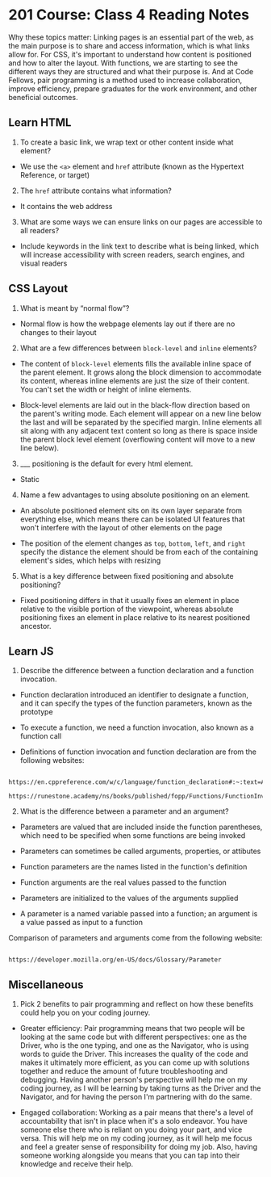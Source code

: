 # 201 Course: Class 4 Reading Notes

Why these topics matter: Linking pages is an essential part of the web, as the main purpose is to share and access information, which is what links allow for. For CSS, it's important to understand how content is positioned and how to alter the layout. With functions, we are starting to see the different ways they are structured and what their purpose is. And at Code Fellows, pair programming is a method used to increase collaboration, improve efficiency, prepare graduates for the work environment, and other beneficial outcomes.

## **Learn HTML**

1. To create a basic link, we wrap text or other content inside what element?

- We use the `<a>` element and `href` attribute (known as the Hypertext Reference, or target)

2. The `href` attribute contains what information?

- It contains the web address

3. What are some ways we can ensure links on our pages are accessible to all readers?

- Include keywords in the link text to describe what is being linked, which will increase accessibility with screen readers, search engines, and visual readers

## **CSS Layout**

1. What is meant by “normal flow”?

- Normal flow is how the webpage elements lay out if there are no changes to their layout

2. What are a few differences between `block-level` and `inline` elements?

- The content of `block-level` elements fills the available inline space of the parent element. It grows along the block dimension to accommodate its content, whereas inline elements are just the size of their content. You can't set the width or height of inline elements.

- Block-level elements are laid out in the black-flow direction based on the parent's writing mode. Each element will appear on a new line below the last and will be separated by the specified margin. Inline elements all sit along with any adjacent text content so long as there is space inside the parent block level element (overflowing content will move to a new line below).

3. ___ positioning is the default for every html element.

- Static

4. Name a few advantages to using absolute positioning on an element.

- An absolute positioned element sits on its own layer separate from everything else, which means there can be isolated UI features that won't interfere with the layout of other elements on the page

- The position of the element changes as `top`, `bottom`, `left`, and `right` specify the distance the element should be from each of the containing element's sides, which helps with resizing

5. What is a key difference between fixed positioning and absolute positioning?

- Fixed positioning differs in that it usually fixes an element in place relative to the visible portion of the viewpoint, whereas absolute positioning fixes an element in place relative to its nearest positioned ancestor.

## **Learn JS**

1. Describe the difference between a function declaration and a function invocation.

- Function declaration introduced an identifier to designate a function, and it can specify the types of the function parameters, known as the prototype 

- To execute a function, we need a function invocation, also known as a function call

- Definitions of function invocation and function declaration are from the following websites:

```

https://en.cppreference.com/w/c/language/function_declaration#:~:text=A%20function%20declaration%20introduces%20an,as%20well%20as%20file%20scope.

https://runestone.academy/ns/books/published/fopp/Functions/FunctionInvocation.html#:~:text=Defining%20a%20new%20function%20does,known%20as%20a%20function%20invocation.

```

2. What is the difference between a parameter and an argument?

- Parameters are valued that are included inside the function parentheses, which need to be specified when some functions are being invoked

- Parameters can sometimes be called arguments, properties, or attibutes

- Function parameters are the names listed in the function's definition

- Function arguments are the real values passed to the function

- Parameters are initialized to the values of the arguments supplied

- A parameter is a named variable passed into a function; an argument is a value passed as input to a function

Comparison of parameters and arguments come from the following website:

```

https://developer.mozilla.org/en-US/docs/Glossary/Parameter

```

## **Miscellaneous**

1. Pick 2 benefits to pair programming and reflect on how these benefits could help you on your coding journey.

- Greater efficiency: Pair programming means that two people will be looking at the same code but with different perspectives: one as the Driver, who is the one typing, and one as the Navigator, who is using words to guide the Driver. This increases the quality of the code and makes it ultimately more efficient, as you can come up with solutions together and reduce the amount of future troubleshooting and debugging. Having another person's perspective will help me on my coding journey, as I will be learning by taking turns as the Driver and the Navigator, and for having the person I'm partnering with do the same.

- Engaged collaboration: Working as a pair means that there's a level of accountability that isn't in place when it's a solo endeavor. You have someone else there who is reliant on you doing your part, and vice versa. This will help me on my coding journey, as it will help me focus and feel a greater sense of responsibility for doing my job. Also, having someone working alongside you means that you can tap into their knowledge and receive their help. 
